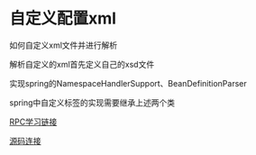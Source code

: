 # 自定义配置xml

如何自定义xml文件并进行解析

解析自定义的xml首先定义自己的xsd文件

实现spring的NamespaceHandlerSupport、BeanDefinitionParser

spring中自定义标签的实现需要继承上述两个类

[RPC学习链接](https://bugstack.cn/itstack-demo-netty-3/2019/09/01/%E6%89%8B%E5%86%99RPC%E6%A1%86%E6%9E%B6%E7%AC%AC%E4%B8%80%E7%AB%A0-%E8%87%AA%E5%AE%9A%E4%B9%89%E9%85%8D%E7%BD%AExml.html)

[源码连接](https://github.com/fuzhengwei/itstack-demo-rpc)

